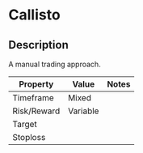 # Callisto

## Description

A manual trading approach.

| Property    | Value                 | Notes                                  |
|-------------|-----------------------|----------------------------------------|
| Timeframe   | Mixed                 |                                        |
| Risk/Reward | Variable              |                                        |
| Target      |                       |                                        |
| Stoploss    |                       |                                        |
